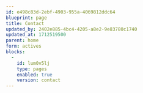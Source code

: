 ```yaml
---
id: e498c83d-2ebf-4903-955a-4069812ddc64
blueprint: page
title: Contact
updated_by: 2402e885-4bc4-4205-a8e2-9e83780c1740
updated_at: 1712519500
parent: home
form: actives
blocks:
  -
    id: lum0v5lj
    type: pages
    enabled: true
    version: contact
---
```

